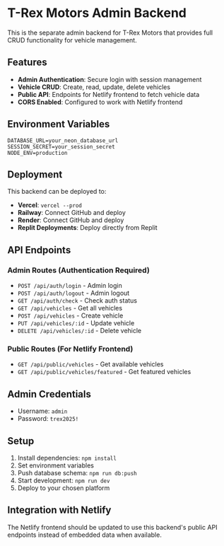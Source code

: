 # T-Rex Motors Admin Backend

This is the separate admin backend for T-Rex Motors that provides full CRUD functionality for vehicle management.

## Features

- **Admin Authentication**: Secure login with session management
- **Vehicle CRUD**: Create, read, update, delete vehicles
- **Public API**: Endpoints for Netlify frontend to fetch vehicle data
- **CORS Enabled**: Configured to work with Netlify frontend

## Environment Variables

```
DATABASE_URL=your_neon_database_url
SESSION_SECRET=your_session_secret
NODE_ENV=production
```

## Deployment

This backend can be deployed to:
- **Vercel**: `vercel --prod`
- **Railway**: Connect GitHub and deploy
- **Render**: Connect GitHub and deploy
- **Replit Deployments**: Deploy directly from Replit

## API Endpoints

### Admin Routes (Authentication Required)
- `POST /api/auth/login` - Admin login
- `POST /api/auth/logout` - Admin logout
- `GET /api/auth/check` - Check auth status
- `GET /api/vehicles` - Get all vehicles
- `POST /api/vehicles` - Create vehicle
- `PUT /api/vehicles/:id` - Update vehicle
- `DELETE /api/vehicles/:id` - Delete vehicle

### Public Routes (For Netlify Frontend)
- `GET /api/public/vehicles` - Get available vehicles
- `GET /api/public/vehicles/featured` - Get featured vehicles

## Admin Credentials
- Username: `admin`
- Password: `trex2025!`

## Setup

1. Install dependencies: `npm install`
2. Set environment variables
3. Push database schema: `npm run db:push`
4. Start development: `npm run dev`
5. Deploy to your chosen platform

## Integration with Netlify

The Netlify frontend should be updated to use this backend's public API endpoints instead of embedded data when available.